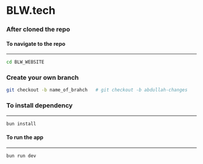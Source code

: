 # BLW.tech

### After cloned the repo


#### To navigate to the repo
---
```bash
cd BLW_WEBSITE
```

### Create your own branch
```bash
git checkout -b name_of_brahch   # git checkout -b abdullah-changes
```

### To install dependency
---
```bash
bun install
```
#### To run the app
---
```bash
bun run dev
```